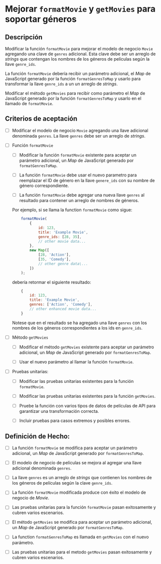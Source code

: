 # Mejorar `formatMovie` y `getMovies` para soportar géneros

## Descripción

Modificar la función `formatMovie` para mejorar el modelo de negocio `Movie` agregando una clave de `genres` adicional. Esta clave debe ser un arreglo de _strings_ que contengan los nombres de los géneros de películas según la llave `genre_ids`.

La función `formatMovie`  debería recibir un parámetro adicional, el _Map_ de JavaScript generado por la función `formatGenresToMap` y usarlo para transformar la llave `genre_ids` a un un arreglo de _strings_.

Modificar el método `getMovies` para recibir como parámetro el _Map_ de JavaScript generado por la función `formatGenresToMap` y usarlo en el llamado de `formatMovie`.

## Criterios de aceptación

- [ ] Modificar el modelo de negocio `Movie` agregando una llave adicional denominada `genres`. La llave `genres` debe ser un arreglo de _strings_.

- [ ] Función `formatMovie`

    - [ ] Modificar la función `formatMovie` existente para aceptar un parámetro adicional, un _Map_ de JavaScript generado por `formatGenresToMap`.

    - [ ] La función `formatMovie` debe usar el nuevo parametro para reemplazar el ID de género en la llave `genere_ids` con su nombre de género correspondiente.
    
    - [ ] La función `formatMovie` debe agregar una nueva llave `genres` al resultado para contener un arreglo de nombres de géneros.
    
    Por ejemplo, si se llama la function `formatMovie` como sigue:

    ```js
        formatMovie(
            {
                id: 123,
                title: 'Example Movie',
                genre_ids: [28, 35],
                // other movie data...
            },
            new Map([
                [28, 'Action'],
                [35, 'Comedy'],
                // other genre data\...
            ])
        );
    ```

    debería retormar el siguiente resultado:

    ```js
        {
            id: 123,
            title: 'Example Movie',
            genres: ['Action', 'Comedy'],
            // other enhanced movie data...
        }
    ```

    Notese que en el resultado se ha agregado una llave `genres` con los nombres de los géneros correspondientes a los ids en `genre_ids`.

- [ ] Método `getMovies`

    - [ ] Modificar el método `getMovies` existente para aceptar un parámetro adicional, un _Map_ de JavaScript generado por `formatGenresToMap`.

    - [ ] Usar el nuevo parámetro al llamar la función `formatMovie`.

- [ ] Pruebas unitarias:

     - [ ] Modificar las pruebas unitarias existentes para la función `formatMovie`.

     - [ ] Modificar las pruebas unitarias existentes para la función `getMovies`.

     - [ ] Pruebe la función con varios tipos de datos de películas de API para garantizar una transformación correcta.

     - [ ] Incluir pruebas para casos extremos y posibles errores.

## Definición de Hecho:

- [ ] La función `formatMovie` se modifica para aceptar un parámetro adicional, un _Map_ de JavaScript generado por `formatGenresToMap`.

- [ ] El modelo de negocio de películas se mejora al agregar una llave adicional denominada `genres`.

- [ ] La llave `genres` es un arreglo de _strings_ que contienen los nombres de los géneros de películas según la clave `genre_ids`.

- [ ] La función `formatMovie` modificada produce con éxito el modelo de negocio de _Movie_.

- [ ] Las pruebas unitarias para la función `formatMovie` pasan exitosamente y cubren varios escenarios.

- [ ] El método `getMovies` se modifica para aceptar un parámetro adicional, un _Map_ de JavaScript generado por `formatGenresToMap`.

- [ ] La function `formatGenresToMap` es llamada en `getMovies` con el nuevo parámetro.

- [ ] Las pruebas unitarias para el metodo `getMovies` pasan exitosamente y cubren varios escenarios.

